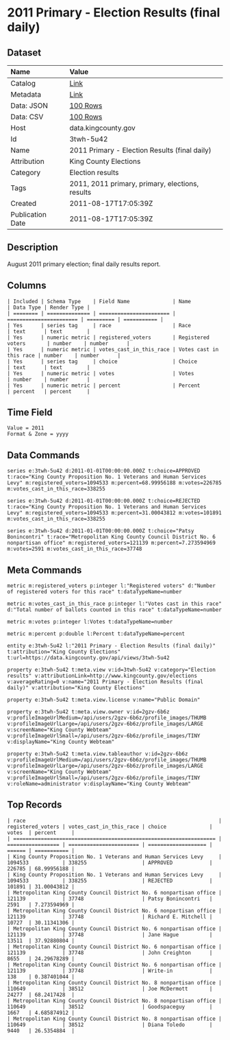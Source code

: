 # 2011 Primary - Election Results (final daily)

## Dataset

| Name | Value |
| :--- | :---- |
| Catalog | [Link](https://catalog.data.gov/dataset/election-results-august-2011-primary-05eb2) |
| Metadata | [Link](https://data.kingcounty.gov/api/views/3twh-5u42) |
| Data: JSON | [100 Rows](https://data.kingcounty.gov/api/views/3twh-5u42/rows.json?max_rows=100) |
| Data: CSV | [100 Rows](https://data.kingcounty.gov/api/views/3twh-5u42/rows.csv?max_rows=100) |
| Host | data.kingcounty.gov |
| Id | 3twh-5u42 |
| Name | 2011 Primary - Election Results (final daily) |
| Attribution | King County Elections |
| Category | Election results |
| Tags | 2011, 2011 primary, primary, elections, results |
| Created | 2011-08-17T17:05:39Z |
| Publication Date | 2011-08-17T17:05:39Z |

## Description

August 2011 primary election; final daily results report.

## Columns

```ls
| Included | Schema Type    | Field Name              | Name                    | Data Type | Render Type |
| ======== | ============== | ======================= | ======================= | ========= | =========== |
| Yes      | series tag     | race                    | Race                    | text      | text        |
| Yes      | numeric metric | registered_voters       | Registered voters       | number    | number      |
| Yes      | numeric metric | votes_cast_in_this_race | Votes cast in this race | number    | number      |
| Yes      | series tag     | choice                  | Choice                  | text      | text        |
| Yes      | numeric metric | votes                   | Votes                   | number    | number      |
| Yes      | numeric metric | percent                 | Percent                 | percent   | percent     |
```

## Time Field

```ls
Value = 2011
Format & Zone = yyyy
```

## Data Commands

```ls
series e:3twh-5u42 d:2011-01-01T00:00:00.000Z t:choice=APPROVED t:race="King County Proposition No. 1 Veterans and Human Services Levy" m:registered_voters=1094533 m:percent=68.99956188 m:votes=226785 m:votes_cast_in_this_race=338255

series e:3twh-5u42 d:2011-01-01T00:00:00.000Z t:choice=REJECTED t:race="King County Proposition No. 1 Veterans and Human Services Levy" m:registered_voters=1094533 m:percent=31.00043812 m:votes=101891 m:votes_cast_in_this_race=338255

series e:3twh-5u42 d:2011-01-01T00:00:00.000Z t:choice="Patsy Bonincontri" t:race="Metropolitan King County Council District No. 6 nonpartisan office" m:registered_voters=121139 m:percent=7.273594969 m:votes=2591 m:votes_cast_in_this_race=37748
```

## Meta Commands

```ls
metric m:registered_voters p:integer l:"Registered voters" d:"Number of registered voters for this race" t:dataTypeName=number

metric m:votes_cast_in_this_race p:integer l:"Votes cast in this race" d:"Total number of ballots counted in this race" t:dataTypeName=number

metric m:votes p:integer l:Votes t:dataTypeName=number

metric m:percent p:double l:Percent t:dataTypeName=percent

entity e:3twh-5u42 l:"2011 Primary - Election Results (final daily)" t:attribution="King County Elections" t:url=https://data.kingcounty.gov/api/views/3twh-5u42

property e:3twh-5u42 t:meta.view v:id=3twh-5u42 v:category="Election results" v:attributionLink=http://www.kingcounty.gov/elections v:averageRating=0 v:name="2011 Primary - Election Results (final daily)" v:attribution="King County Elections"

property e:3twh-5u42 t:meta.view.license v:name="Public Domain"

property e:3twh-5u42 t:meta.view.owner v:id=2gzv-6b6z v:profileImageUrlMedium=/api/users/2gzv-6b6z/profile_images/THUMB v:profileImageUrlLarge=/api/users/2gzv-6b6z/profile_images/LARGE v:screenName="King County Webteam" v:profileImageUrlSmall=/api/users/2gzv-6b6z/profile_images/TINY v:displayName="King County Webteam"

property e:3twh-5u42 t:meta.view.tableauthor v:id=2gzv-6b6z v:profileImageUrlMedium=/api/users/2gzv-6b6z/profile_images/THUMB v:profileImageUrlLarge=/api/users/2gzv-6b6z/profile_images/LARGE v:screenName="King County Webteam" v:profileImageUrlSmall=/api/users/2gzv-6b6z/profile_images/TINY v:roleName=administrator v:displayName="King County Webteam"
```

## Top Records

```ls
| race                                                               | registered_voters | votes_cast_in_this_race | choice              | votes  | percent     | 
| ================================================================== | ================= | ======================= | =================== | ====== | =========== | 
| King County Proposition No. 1 Veterans and Human Services Levy     | 1094533           | 338255                  | APPROVED            | 226785 | 68.99956188 | 
| King County Proposition No. 1 Veterans and Human Services Levy     | 1094533           | 338255                  | REJECTED            | 101891 | 31.00043812 | 
| Metropolitan King County Council District No. 6 nonpartisan office | 121139            | 37748                   | Patsy Bonincontri   | 2591   | 7.273594969 | 
| Metropolitan King County Council District No. 6 nonpartisan office | 121139            | 37748                   | Richard E. Mitchell | 10727  | 30.11341306 | 
| Metropolitan King County Council District No. 6 nonpartisan office | 121139            | 37748                   | Jane Hague          | 13511  | 37.92880804 | 
| Metropolitan King County Council District No. 6 nonpartisan office | 121139            | 37748                   | John Creighton      | 8655   | 24.29678289 | 
| Metropolitan King County Council District No. 6 nonpartisan office | 121139            | 37748                   | Write-in            | 138    | 0.387401044 | 
| Metropolitan King County Council District No. 8 nonpartisan office | 110649            | 38512                   | Joe McDermott       | 24277  | 68.2417428  | 
| Metropolitan King County Council District No. 8 nonpartisan office | 110649            | 38512                   | Goodspaceguy        | 1667   | 4.685874912 | 
| Metropolitan King County Council District No. 8 nonpartisan office | 110649            | 38512                   | Diana Toledo        | 9440   | 26.5354884  | 
```